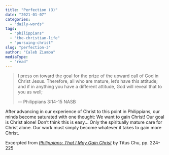 ```yaml
---
title: "Perfection (3)"
date: "2021-01-07"
categories: 
  - "daily-words"
tags: 
  - "philippians"
  - "the-christian-life"
  - "pursuing-christ"
slug: "perfection-3"
author: "Caleb Ziamba"
mediaType: 
  - "read"
---
```


> I press on toward the goal for the prize of the upward call of God in Christ Jesus. Therefore, all who are mature, let’s have this attitude; and if in anything you have a different attitude, God will reveal that to you as well;
> 
> \-- Philippians 3:14-15 NASB

After advancing in our experience of Christ to this point in Philippians, our minds become saturated with one thought: We want to gain Christ! Our goal is Christ alone! Don’t think this is easy... Only the spiritually mature care for Christ alone. Our work must simply become whatever it takes to gain more Christ.

Excerpted from _[Philippians: That I May Gain Christ](https://www.asweetsavor.org/book-philippians/)_ by Titus Chu, pp. 224-225

